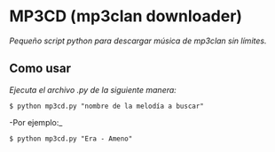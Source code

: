 # MP3CD (mp3clan downloader)
_Pequeño script python para descargar música de mp3clan sin límites._
## Como usar
_Ejecuta el archivo .py de la siguiente manera:_
```
$ python mp3cd.py "nombre de la melodía a buscar"
```
-Por ejemplo:_
```
$ python mp3cd.py "Era - Ameno"
```
